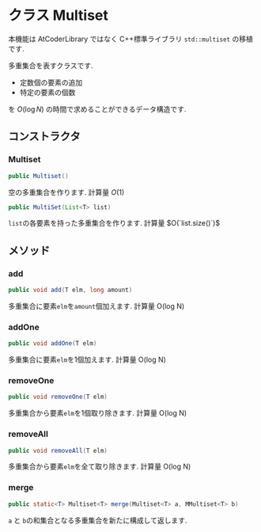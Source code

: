# クラス Multiset

本機能は AtCoderLibrary ではなく C++標準ライブラリ `std::multiset` の移植です.

多重集合を表すクラスです.

* 定数個の要素の追加
* 特定の要素の個数

を $O(\log N)$ の時間で求めることができるデータ構造です.

## コンストラクタ
### Multiset
```java
public Multiset()
```

空の多重集合を作ります. 計算量 $O(1)$

```java
public MultiSet(List<T> list)
```
`list`の各要素を持った多重集合を作ります. 計算量 $O(`list.size()`)$

## メソッド
### add
```java
public void add(T elm, long amount)
```
多重集合に要素`elm`を`amount`個加えます. 計算量 O(log N)

### addOne
```java
public void addOne(T elm)
```
多重集合に要素`elm`を1個加えます. 計算量 O(log N)

### removeOne
```java
public void removeOne(T elm)
```
多重集合から要素`elm`を1個取り除きます. 計算量 O(log N)

### removeAll
```java
public void removeAll(T elm)
```
多重集合から要素`elm`を全て取り除きます. 計算量 O(log N)

### merge
```java
public static<T> Multiset<T> merge(Multiset<T> a, MMultiset<T> b)
```
`a` と `b`の和集合となる多重集合を新たに構成して返します.
